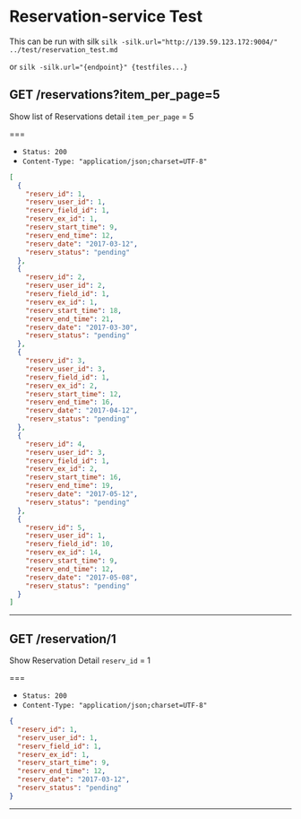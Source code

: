 # Reservation-service Test

This can be run with silk `silk -silk.url="http://139.59.123.172:9004/" ../test/reservation_test.md`

or `silk -silk.url="{endpoint}" {testfiles...}`

## GET /reservations?item_per_page=5

Show list of Reservations detail `item_per_page` = 5

===

* `Status: 200`
* `Content-Type: "application/json;charset=UTF-8"`

```json
[
  {
    "reserv_id": 1,
    "reserv_user_id": 1,
    "reserv_field_id": 1,
    "reserv_ex_id": 1,
    "reserv_start_time": 9,
    "reserv_end_time": 12,
    "reserv_date": "2017-03-12",
    "reserv_status": "pending"
  },
  {
    "reserv_id": 2,
    "reserv_user_id": 2,
    "reserv_field_id": 1,
    "reserv_ex_id": 1,
    "reserv_start_time": 18,
    "reserv_end_time": 21,
    "reserv_date": "2017-03-30",
    "reserv_status": "pending"
  },
  {
    "reserv_id": 3,
    "reserv_user_id": 3,
    "reserv_field_id": 1,
    "reserv_ex_id": 2,
    "reserv_start_time": 12,
    "reserv_end_time": 16,
    "reserv_date": "2017-04-12",
    "reserv_status": "pending"
  },
  {
    "reserv_id": 4,
    "reserv_user_id": 3,
    "reserv_field_id": 1,
    "reserv_ex_id": 2,
    "reserv_start_time": 16,
    "reserv_end_time": 19,
    "reserv_date": "2017-05-12",
    "reserv_status": "pending"
  },
  {
    "reserv_id": 5,
    "reserv_user_id": 1,
    "reserv_field_id": 10,
    "reserv_ex_id": 14,
    "reserv_start_time": 9,
    "reserv_end_time": 12,
    "reserv_date": "2017-05-08",
    "reserv_status": "pending"
  }
]
```

---

## GET /reservation/1

Show Reservation Detail `reserv_id` = 1

===

* `Status: 200`
* `Content-Type: "application/json;charset=UTF-8"`

```json
{
  "reserv_id": 1,
  "reserv_user_id": 1,
  "reserv_field_id": 1,
  "reserv_ex_id": 1,
  "reserv_start_time": 9,
  "reserv_end_time": 12,
  "reserv_date": "2017-03-12",
  "reserv_status": "pending"
}
```

---
